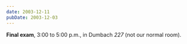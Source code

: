 ```yaml
---
date: 2003-12-11
pubDate: 2003-12-03
---
```


**Final exam**, 3:00 to 5:00 p.m., in Dumbach *227* (not our normal room).
